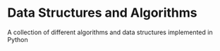 # Data Structures and Algorithms
A collection of different algorithms and data structures implemented in Python
